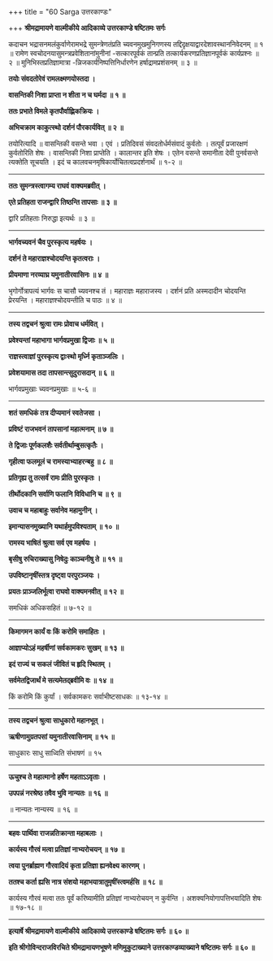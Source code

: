 +++
title = "60 Sarga उत्तरकाण्डः"

+++
**श्रीमद्रामायणे वाल्मीकीये आदिकाव्ये उत्तरकाण्डे षष्टितमः सर्गः**

कदाचन भद्रासनमलंकुर्वाणेरामभद्रे सुमन्त्रेणतंप्रति च्यवनमुखमुनिगणस्य तद्दिदृक्षयाद्वारदेशावस्थाननिवेदनम् ॥ १ ॥ रामेण स्वचोदनयासुमन्त्रप्रवेशितानांमुनीनां -सत्कारपूर्वकं तान्प्रति तत्कार्यकरणप्रतिज्ञानपूर्वकं कार्यप्रश्नः ॥ २ ॥ मुनिभिस्तप्रतिज्ञामात्रा -न्निजकार्यनिष्पत्तिनिर्धारणेन हर्षाद्रामप्रशंसनम् ॥ ३ ॥

**तयोः संवदतोरेवं रामलक्ष्मणयोस्तदा ।**

**वासन्तिकी निशा प्राप्ता न शीता न च घर्मदा ॥ १ ॥**

**ततः प्रभाते विमले कृतपौर्वाह्णिकक्रियः ।**

**अभिचक्राम काकुत्स्थो दर्शनं पौरकार्यवित् ॥ २ ॥**

तयोरित्यादि ॥ वासन्तिकी वसन्ते भवा । एवं । प्रतिदिवसं संवदतोर्धर्मसंवादं कुर्वतोः । तत्पूर्वं प्रजारक्षणं कुर्वतोरिति शेषः । वासन्तिकी निशा प्राप्तेति । कालान्तर इति शेषः । एतेन वसन्ते समानीता देवी पुनर्वसन्ते त्यक्तेति सूचयति । इदं च कालवचनमृषिकार्योचितत्वप्रदर्शनार्थं ॥ १-२ ॥

****

**ततः सुमन्त्रस्त्वागम्य राघवं वाक्यमब्रवीत् ।**

**एते प्रतिहता राजन्द्वारि तिष्ठन्ति तापसाः ॥ ३ ॥**

द्वारि प्रतिहताः निरुद्धा इत्यर्थः ॥ ३ ॥

****

**भार्गवच्यवनं चैव पुरस्कृत्य महर्षयः ।**

**दर्शनं ते महाराज्ञश्चोदयन्ति कृतत्वराः ।**

**प्रीयमाणा नरव्याघ्र यमुनातीरवासिनः ॥ ४ ॥**

भृगोर्गोत्रापत्यं भार्गवः स चासौ च्यवनश्च तं । महाराज्ञः महाराजस्य । दर्शनं प्रति अस्मदादीन चोदयन्ति प्रेरयन्ति । महाराज्ञश्चोदयन्तीति च पाठः ॥ ४ ॥

****

**तस्य तद्वचनं श्रुत्वा रामः प्रोवाच धर्मवित् ।**

**प्रवेश्यन्तां महाभागा भार्गवप्रमुखा द्विजाः ॥ ५ ॥**

**राज्ञस्त्वाज्ञां पुरस्कृत्य द्वाःस्थो मृर्ध्नि कृताञ्जलिः ।**

**प्रवेशयामास तदा तापसान्त्सुदुरासदान् ॥ ६ ॥**

भार्गवप्रमुखाः च्यवनप्रमुखाः ॥ ५-६ ॥

****

**शतं समधिकं तत्र दीप्यमानं स्वतेजसा ।**

**प्रविष्टं राजभवनं तापसानां महात्मनाम् ॥ ७ ॥**

**ते द्विजाः पूर्णकलशैः सर्वतीर्थाम्बुसत्कृतैः ।**

**गृहीत्वा फलमूलं च रामस्याभ्याहरन्बहु ॥ ८ ॥**

**प्रतिगृह्य तु तत्सर्वं रामः प्रीति पुरस्कृतः ।**

**तीर्थोदकानि सर्वाणि फलानि विविधानि च ॥ ९ ॥**

**उवाच च महाबाहुः सर्वानेव महामुनीन् ।**

**इमान्यासनमुख्यानि यथार्हमुपविश्यताम् ॥ १० ॥**

**रामस्य भाषितं श्रुत्वा सर्व एव महर्षयः ।**

**बृसीषु रुचिराख्यासु निषेदुः काञ्चनीषु ते ॥ ११ ॥**

**उपविष्टानृषींस्तत्र दृष्ट्वा परपुरञ्जयः ।**

**प्रयतः प्राञ्जलिर्भूत्वा राघवो वाक्यमनवीत् ॥ १२ ॥**

समधिकं अधिकसहितं ॥ ७-१२ ॥

****

**किमागमन कार्यं वः किं करोमि समाहितः ।**

**आज्ञाप्योऽहं महर्षीणां सर्वकामकरः सुखम् ॥ १३ ॥**

**इदं राज्यं च सकलं जीवितं च हृदि स्थितम् ।**

**सर्वमेतद्विजार्थं मे सत्यमेतद्ब्रवीमि वः ॥ १४ ॥**

किं करोमि किं कुर्यां । सर्वकामकरः सर्वाभीष्टसाधकः ॥ १३-१४ ॥

****

**तस्य तद्वचनं श्रुत्वा साधुकारो महानभूत् ।**

**ऋषीणामुग्रतपसां यमुनातीरवासिनाम् ॥ १५ ॥**

साधुकारः साधु साध्विति संभाषणं ॥ १५

****

**ऊचुश्च ते महात्मानो हर्षेण महताऽऽवृताः ।**

**उपपन्नं नरश्रेष्ठ तवैव भुवि नान्यतः ॥ १६ ॥**

॥ नान्यतः नान्यस्य ॥ १६ ॥

****

**बहवः पार्थिवा राजन्नतिक्रान्ता महाबलाः ।**

**कार्यस्य गौरवं मत्वा प्रतिज्ञां नाभ्यरोचयन् ॥ १७ ॥**

**त्वया पुनर्ब्राह्मण गौरवादियं कृता प्रतिज्ञा ह्यनवेक्ष्य कारणम् ।**

**ततश्च कर्ता ह्यसि नात्र संशयो महाभयात्रातुमृषींस्त्वमर्हसि ॥ १८ ॥**

कार्यस्य गौरवं मत्वा ततः पूर्वं करिष्यामीति प्रतिज्ञां नाभ्यरोचयन् न कुर्वन्ति । अशक्यनियोगापत्तिभयादिति शेषः ॥ १७-१८ ॥

****

**इत्यार्षे श्रीमद्रामायणे वाल्मीकीये आदिकाव्ये उत्तरकाण्डे षष्टितमः सर्गः ॥ ६० ॥**

**इति श्रीगोविन्दराजविरचिते श्रीमद्रामायणभूषणे मणिमुकुटाख्याने उत्तरकाण्डव्याख्याने षष्टितमः सर्गः ॥ ६० ॥**
